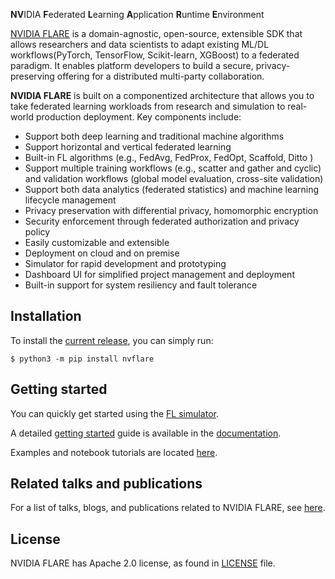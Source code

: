 **NV**IDIA **F**ederated **L**earning **A**pplication **R**untime **E**nvironment

[NVIDIA FLARE](https://nvflare.readthedocs.io/en/main/index.html) is a domain-agnostic, open-source, extensible SDK that 
allows researchers and data scientists to adapt existing ML/DL workflows(PyTorch, TensorFlow, Scikit-learn, XGBoost) 
to a federated paradigm. It enables platform developers to build a secure, privacy-preserving offering 
for a distributed multi-party collaboration. 

**NVIDIA FLARE** is built on a componentized architecture that allows you to take federated learning workloads 
from research and simulation to real-world production deployment. Key components include:

* Support both deep learning and traditional machine algorithms
* Support horizontal and vertical federated learning
* Built-in FL algorithms (e.g., FedAvg, FedProx, FedOpt, Scaffold, Ditto )
* Support multiple training workflows (e.g., scatter and gather and cyclic) and validation workflows (global model evaluation, cross-site validation)
* Support both data analytics (federated statistics) and machine learning lifecycle management
* Privacy preservation with differential privacy, homomorphic encryption
* Security enforcement through federated authorization and privacy policy 
* Easily customizable and extensible
* Deployment on cloud and on premise 
* Simulator for rapid development and prototyping
* Dashboard UI for simplified project management and deployment
* Built-in support for system resiliency and fault tolerance

## Installation
To install the [current release](https://pypi.org/project/nvflare/), you can simply run:
```
$ python3 -m pip install nvflare
```
## Getting started

You can quickly get started using the [FL simulator](https://nvflare.readthedocs.io/en/main/quick_start.html).

A detailed [getting started](https://nvflare.readthedocs.io/en/main/getting_started.html) guide is available in the [documentation](https://nvflare.readthedocs.io/en/main/index.html).
 
Examples and notebook tutorials are located [here](https://github.com/NVIDIA/NVFlare/tree/main/examples/).

## Related talks and publications

For a list of talks, blogs, and publications related to NVIDIA FLARE, see [here](docs/publications_and_talks.md).

## License

NVIDIA FLARE has Apache 2.0 license, as found in [LICENSE](https://github.com/NVIDIA/NVFlare/blob/dev/LICENSE) file. 
